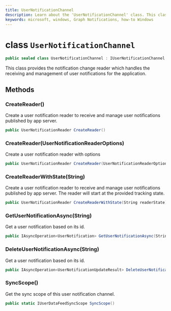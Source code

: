 ```yaml
---
title: UserNotificationChannel
description: Learn about the 'UserNotificationChannel' class. This class manages the life cycle of user notifications.
keywords: microsoft, windows, Graph Notifications, how-to Windows 
---
```


# class `UserNotificationChannel`

```C#
public sealed class UserNotificationChannel : IUserNotificationChannel
```

This class provides the notification change reader which handles the receiving and management of user notifications for the application. 

## Methods

### CreateReader() 
Create a user notification reader to receive and manage user notifications published by app server.
```C#
public UserNotificationReader CreateReader()
```

### CreateReader(UserNotificationReaderOptions) 
Create a user notification reader with options 
```C#
public UserNotificationReader CreateReader(UserNotificationReaderOptions options)
```

### CreateReaderWithState(String) 
Create a user notification reader to receive and manage user notifications published by app server. 
The reader will start at the provided tracking state. 
```C#
public UserNotificationReader CreateReaderWithState(String readerState)
```

### GetUserNotificationAsync(String)
Get a user notification based on its id. 
```C#
public IAsyncOperation<UserNotification> GetUserNotificationAsync(String notificationId)
```

### DeleteUserNotificationAsync(String)
Get a user notification based on its id. 
```C#
public IAsyncOperation<UserNotificationUpdateResult> DeleteUserNotificationAsync(String notificationId)
```

### SyncScope()
Get the sync scope of this user notification channel.
```C#
public static IUserDataFeedSyncScope SyncScope()
```